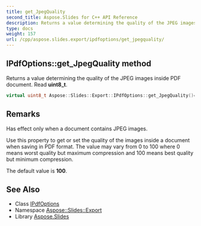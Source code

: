 ```yaml
---
title: get_JpegQuality
second_title: Aspose.Slides for C++ API Reference
description: Returns a value determining the quality of the JPEG images inside PDF document. Read uint8_t.
type: docs
weight: 157
url: /cpp/aspose.slides.export/ipdfoptions/get_jpegquality/
---
```

## IPdfOptions::get_JpegQuality method


Returns a value determining the quality of the JPEG images inside PDF document. Read **uint8_t**.

```cpp
virtual uint8_t Aspose::Slides::Export::IPdfOptions::get_JpegQuality()=0
```

## Remarks


Has effect only when a document contains JPEG images.

Use this property to get or set the quality of the images inside a document when saving in PDF format. The value may vary from 0 to 100 where 0 means worst quality but maximum compression and 100 means best quality but minimum compression.

The default value is **100**.
## See Also

* Class [IPdfOptions](../)
* Namespace [Aspose::Slides::Export](../../)
* Library [Aspose.Slides](../../../)
